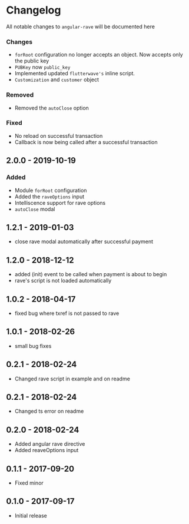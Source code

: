 # Changelog

All notable changes to `angular-rave` will be documented here

### Changes
- `forRoot` configuration no longer accepts an object. Now accepts only the public key
- `PUBKey` now `public_key`
- Implemented updated `flutterwave's` inline script.
- `Customization` and `customer` object 

### Removed
- Removed the `autoClose` option

### Fixed
- No reload on successful transaction
- Callback is now being called after a successful transaction

## 2.0.0 - 2019-10-19
### Added
- Module `forRoot` configuration
- Added the `raveOptions` input
- Intelliscence support for rave options
- `autoClose` modal

## 1.2.1 - 2019-01-03
- close rave modal automatically after successful payment

## 1.2.0 - 2018-12-12
- added (init) event to be called when payment is about to begin
- rave's script is not loaded automatically

## 1.0.2 - 2018-04-17
- fixed bug where txref is not passed to rave

## 1.0.1 - 2018-02-26
- small bug fixes

## 0.2.1 - 2018-02-24
- Changed rave script in example and on readme

## 0.2.1 - 2018-02-24
- Changed ts error on readme

## 0.2.0 - 2018-02-24
- Added angular rave directive
- Added reaveOptions input

## 0.1.1 - 2017-09-20
- Fixed minor

## 0.1.0 - 2017-09-17
- Initial release
